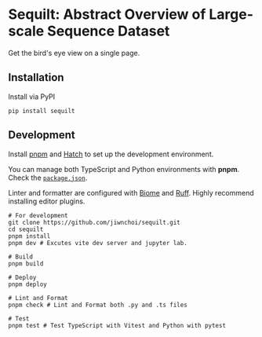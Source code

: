 # Sequilt: Abstract Overview of Large-scale Sequence Dataset
Get the bird's eye view on a single page. 

## Installation
Install via PyPI

```shell
pip install sequilt
```

## Development

Install [pnpm](https://pnpm.io/installation) and [Hatch](https://hatch.pypa.io/latest/install/) to set up the development environment.

You can manage both TypeScript and Python environments with **pnpm**. Check the [`package.json`](https://github.com/jiwnchoi/Sequilt/blob/main/package.json).

Linter and formatter are configured with [Biome](https://biomejs.dev) and [Ruff](https://docs.astral.sh/ruff/). Highly recommend installing editor plugins. 

```shell
# For development
git clone https://github.com/jiwnchoi/sequilt.git
cd sequilt
pnpm install
pnpm dev # Excutes vite dev server and jupyter lab. 

# Build
pnpm build

# Deploy
pnpm deploy

# Lint and Format
pnpm check # Lint and Format both .py and .ts files

# Test
pnpm test # Test TypeScript with Vitest and Python with pytest
```

